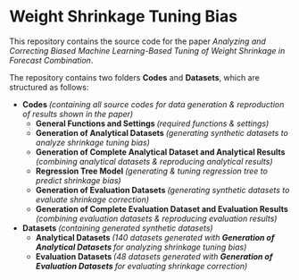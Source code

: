 # Weight Shrinkage Tuning Bias

This repository contains the source code for the paper *Analyzing and Correcting Biased Machine Learning-Based Tuning of Weight Shrinkage in Forecast Combination*. 

The repository contains two folders **Codes** and **Datasets**, which are structured as follows:

<ul>
<li> <b> Codes </b> <i> (containing all source codes for data generation & reproduction of results shown in the paper) </i> <br> 
    <ul>
    <li> <b> General Functions and Settings </b> 
    <i> (required functions & settings) </i>  </li> 
    <li> <b> Generation of Analytical Datasets </b> 
    <i> (generating synthetic datasets to analyze shrinkage tuning bias) </i> </li>
    <li> <b> Generation of Complete Analytical Dataset and Analytical Results </b> 
    <i> (combining analytical datasets & reproducing analytical results) </i> </li>
    <li> <b> Regression Tree Model </b> 
    <i> (generating & tuning regression tree to predict shrinkage bias) </i> </li>
    <li> <b> Generation of Evaluation Datasets </b> 
    <i> (generating synthetic datasets to evaluate shrinkage correction) </i> </li>
    <li> <b> Generation of Complete Evaluation Dataset and Evaluation Results </b> 
    <i> (combining evaluation datasets & reproducing evaluation results) </i> </li>
    </ul>
<li> <b> Datasets </b> <i> (containing generated synthetic datasets) </i>
   <ul>
   <li> <b> Analytical Datasets </b> 
   <i> (140 datasets generated with <b> Generation of Analytical Datasets </b> for analyzing shrinkage tuning bias) </i> </li>
   <li> <b> Evaluation Datasets </b>
   <i> (48 datasets generated with <b> Generation of Evaluation Datasets </b> for evaluating shrinkage correction) </i> </li>
</li>
</ul>
